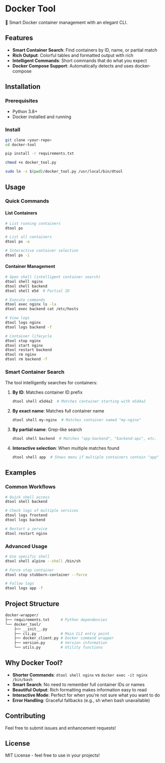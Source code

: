 # Docker Tool

🐳 Smart Docker container management with an elegant CLI.

## Features

- **Smart Container Search**: Find containers by ID, name, or partial match
- **Rich Output**: Colorful tables and formatted output with rich
- **Intelligent Commands**: Short commands that do what you expect
- **Docker Compose Support**: Automatically detects and uses docker-compose

## Installation

### Prerequisites

- Python 3.8+
- Docker installed and running

### Install

```bash
git clone <your-repo>
cd docker-tool

pip install -r requirements.txt

chmod +x docker_tool.py

sudo ln -s $(pwd)/docker_tool.py /usr/local/bin/dtool
```

## Usage

### Quick Commands

#### List Containers

```bash
# List running containers
dtool ps

# List all containers
dtool ps -a

# Interactive container selection
dtool ps -i
```

#### Container Management

```bash
# Open shell (intelligent container search)
dtool shell nginx
dtool shell backend
dtool shell e5d  # Partial ID

# Execute commands
dtool exec nginx ls -la
dtool exec backend cat /etc/hosts

# View logs
dtool logs nginx
dtool logs backend -f

# Container lifecycle
dtool stop nginx
dtool start nginx
dtool restart backend
dtool rm nginx
dtool rm backend -f
```

### Smart Container Search

The tool intelligently searches for containers:

1. **By ID**: Matches container ID prefix
   ```bash
   dtool shell e5d4a2  # Matches container starting with e5d4a2
   ```

2. **By exact name**: Matches full container name
   ```bash
   dtool shell my-nginx  # Matches container named "my-nginx"
   ```

3. **By partial name**: Grep-like search
   ```bash
   dtool shell backend  # Matches "app-backend", "backend-api", etc.
   ```

4. **Interactive selection**: When multiple matches found
   ```bash
   dtool shell app  # Shows menu if multiple containers contain "app"
   ```

## Examples

### Common Workflows

```bash
# Quick shell access
dtool shell backend

# Check logs of multiple services
dtool logs frontend
dtool logs backend

# Restart a service
dtool restart nginx
```

### Advanced Usage

```bash
# Use specific shell
dtool shell alpine --shell /bin/sh

# Force stop container
dtool stop stubborn-container --force

# Follow logs
dtool logs app -f
```

## Project Structure

```bash
docker-wrapper/
├── requirements.txt     # Python dependencies
└── docker_tool/
    ├── __init__.py
    ├── cli.py           # Main CLI entry point
    ├── docker_client.py # Docker command wrapper
    ├── version.py       # Version information
    └── utils.py         # Utility functions
```

## Why Docker Tool?

- **Shorter Commands**: `dtool shell nginx` vs `docker exec -it nginx /bin/bash`
- **Smart Search**: No need to remember full container IDs or names
- **Beautiful Output**: Rich formatting makes information easy to read
- **Interactive Mode**: Perfect for when you're not sure what you want to do
- **Error Handling**: Graceful fallbacks (e.g., sh when bash unavailable)

## Contributing

Feel free to submit issues and enhancement requests!

## License

MIT License - feel free to use in your projects!
